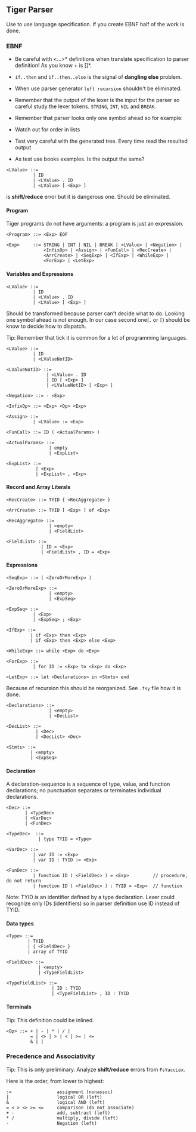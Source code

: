 ## Tiger Parser

Use to use language specification. If you create EBNF half of the work is done.

### EBNF

-  Be careful with <...>* definitions when translate specification to parser definition!
   As you know <Dec>+ is <Dec> [<Dec>]*.

- `if..then` and `if..then..else` is the signal of **dangling else** problem.

- When use parser generator `left recursion` shouldn't be eliminated.

- Remember that the output of the lexer is the input for the parser so careful study the
  lexer tokens. `STRING`, `INT`, `NIL` and `BREAK`.

- Remember that parser looks only one symbol ahead so for example:

- Watch out for order in lists

- Test very careful with the generated tree. Every time read the resulted output

- As test use books examples. Is the output the same?
```
<LValue> ::=
          | ID
          | <LValue> . ID
          | <LValue> [ <Exp> ]
```

is **shift/reduce** error but it is dangerous one. Should be eliminated.

#### Program

Tiger programs do not have arguments: a program is just an expression.

```
<Program> ::= <Exp> EOF

<Exp>     ::= STRING | INT | NIL | BREAK | <LValue> | <Negation> |
              <InfixOp> | <Assign> | <FunCall> | <RecCreate> |
			  <ArrCreate> | <SeqExp> | <IfExp> | <WhileExp> |
			  <ForExp> | <LetExp>

```

#### Variables and Expressions

```
<LValue> ::=
          | ID
          | <LValue> . ID
          | <LValue> [ <Exp> ]
```

Should be transformed because parser can't decide what to do. Looking one symbol ahead
is not enough. In our case second one(`.` or `[`) should be know to decide how to dispatch.

Tip: Remember that tick it is common for a lot of programming languages.

```
<LValue> ::=
          | ID
          | <LValueNotID>

<LValueNotID> ::=
               | <LValue> . ID
               | ID [ <Exp> ]
               | <LValueNotID> [ <Exp> ]
```

```
<Negation> ::= - <Exp>

<InfixOp> ::= <Exp> <Op> <Exp>

<Assign> ::=
          | <LValue> := <Exp>

<FunCall> ::= ID ( <ActualParams> )

<ActualParams> ::=
                | empty
                | <ExpList>

<ExpList> ::=
           | <Exp>
           | <ExpList> , <Exp>
```

#### Record and Array Literals

```
<RecCreate> ::= TYID { <RecAggregate> }

<ArrCreate> ::= TYID [ <Exp> ] of <Exp>

<RecAggregate> ::=
                | <empty>
                | <FieldList>

<FieldList> ::=
             | ID = <Exp>
             | <FieldList> , ID = <Exp>
```


#### Expressions

```
<SeqExp> ::= ( <ZeroOrMoreExp> )

<ZeroOrMoreExp> ::=
                | <empty>
                | <ExpSeq>

<ExpSeq> ::=
          | <Exp>
          | <ExpSeq> ; <Exp>

<IfExp> ::=
         | if <Exp> then <Exp>
         | if <Exp> then <Exp> else <Exp>

<WhileExp> ::= while <Exp> do <Exp>

<ForExp> ::=
          | for ID := <Exp> to <Exp> do <Exp>

<LetExp> ::= let <Declarations> in <Stmts> end
```

Because of recursion this should be reorganized.
See `.fsy` file how it is done.

```
<Declarations> ::=
                | <empty>
                | <DecList>

<DecList> ::=
           | <Dec>
           | <DecList> <Dec>

<Stmts> ::=
         | <empty>
         | <ExpSeq>
```

#### Declaration

A declaration-sequence is a sequence of type, value, and function declarations; no
punctuation separates or terminates individual declarations.

```
<Dec> ::=
       | <TypeDec>
       | <VarDec>
       | <FunDec>

<TypeDec>  ::=
            | type TYID = <Type>

<VarDec> ::=
          | var ID := <Exp>
          | var ID : TYID := <Exp>

<FunDec> ::=
          | function ID ( <FieldDec> ) = <Exp>         // procedure, do not return
          | function ID ( <FieldDec> ) : TYID = <Exp>  // function
```

Note: TYID is an identifier defined by a type declaration. Lexer could recognize only
      IDs (identifiers) so in parser definition use ID instead of TYID.

#### Data types

```
<Type> ::=
        | TYID
        | { <FieldDec> }
        | array of TYID

<FieldDec> ::=
            | <empty>
            | <TypeFieldList>

<TypeFieldList> ::=
                 | ID : TYID
                 | <TypeFieldList> , ID : TYID

```
#### Terminals

Tip: This definition could be inlined.

```
<Op> ::= + | - | * | / |
         = | <> | > | < | >= | <=
         & | |
```

### Precedence and Associativity

Tip: This is only preliminary. Analyze **shift/reduce** errors from `FsYaccLex`.

Here is the order, from lower to highest:

```
:=                 assignment (nonassoc)
|                  logical OR (left)
&                  logical AND (left)
= < > <> >= <=     comparison (do not associate)
+ -                add, subtract (left)
* /                multiply, divide (left)
-                  Negation (left)
```
